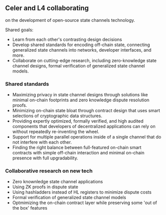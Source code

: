 
## Celer and L4 collaborating

on the development of open-source state channels technology.

Shared goals:

* Learn from each other's contrasting design decisions
* Develop shared standards for encoding off-chain state, connecting generalized state channels into networks, developer interfaces, and more.
* Collaborate on cutting-edge research, including zero-knowledge state channel designs, formal verification of generalized state channel models.


### Shared standards

* Maximizing privacy in state channel designs through solutions like minimal on-chain footprints and zero knowledge dispute resolution proofs.
* Minimizing on-chain state bloat through contract design that uses smart selections of cryptographic data structures.
* Providing expertly optimized, formally verified, and high audited components that developers of decentralized applications can rely on without repeatedly re-inventing the wheel.
* Support for multiple parallel operations inside of a single channel that do not interfere with each other.
* Finding the right balance between full-featured on-chain smart contracts with simple off-chain interaction and minimal on-chain presence with full upgradability.


### Collaborative research on new tech

* Zero knownledge state channel applications
* Using ZK proofs in dispute state
* Using hashladders instead of HL registers to minimize dispute costs
* Formal verification of generalized state channel models
* Optmimizing the on-chain contract layer while preserving some 'out of the box' features




